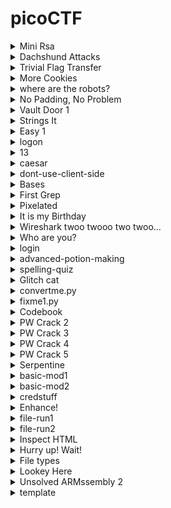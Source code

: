 # picoCTF

<details>
<summary> Mini Rsa </summary>

### Mini Rsa
- We know that e is small.
- So what we can do here is we can multiply n with integers and add c to the product like this n * i + c where i is (0,1,2,3,4....).
- Then what we can do is find the  eth root of the obatined value.
- We can then convert the eth root to hex value and see if the hex value of pico which is 7069636f is present in that if yes then we convert that to plain text.
#### Program Description
- The written [python program](./solution/mini_rsa.py) to find deciphered text.
- Functions nth_power and the nth_pow helps us to find the root. Both functions do the same thing but the nth_power takes less time as it calculates a better value for the lower limit.
- Both functions use binary search to find the root you can google it.
- To use [this](./solution/mini_rsa.py) solution just paste the value of your n, c and e value in the lower given variables and run it. 
- After runnig it please be patient it takes **Few Seconds to Print the result**.
- This solution worked for me but it might not for you because I might have made some mistake so sorry.
- flag: picoCTF{e_sh0u1d_b3_lArg3r_85d643d5}
</details>

<details>
<summary>Dachshund Attacks</summary>

### Dachshund Attacks
- To make this solution in used various resources.
- I read this wikipedia page about **[Wiener Attacks](https://en.wikipedia.org/wiki/Wiener%27s_attack)** which is the photo hint.
- To get a better understanding about how this works I saw this [video](https://www.youtube.com/watch?v=OpPrrndyYNU).
- After that I studied about what are continued fractions from this wikipedia page **[Continued Fractions](https://en.wikipedia.org/wiki/Continued_fraction#:~:text=In%20mathematics%2C%20a%20continued%20fraction,another%20reciprocal%2C%20and%20so%20on)**.
#### Program Description
- After doing the above I wrote this [python program](./solution/Dachshund_Attacks.py) to find the d values using the above [video](https://www.youtube.com/watch?v=OpPrrndyYNU&t=613s) method.
- I wrote my own solution because I was not able to use the other mentioned methods for weiner attacks on web. 
- The findConvergent methods takes in a array of all the continued fractions and gives the value of single convergent.
- The getContinuedFraction function takes a N and e value and empty array and then find all the continued fractions value and returns array with all the continued fractions.
- The getAllConvergent function loops throught the entire continued fraction array and finds all the convergents
- Then we use for loop to loop through all the value of convergents and find the k / d values.
- We ignore the values of d which are even or don't give us a whole value of the fiN = (ed -1) / k
- And the we use the quadratic equation to find the p and q values as mentioned in the [video](https://www.youtube.com/watch?v=OpPrrndyYNU&t=298s).
- To get this working paste your n, c, e value in the variables from the webshell on picoCTF website and then run it.
- This worked for me and it might not work for you because there might be some mistake i made in this so sorry.
- flag: picoCTF{proving_wiener_3899149}
</details>

<details>
<summary>Trivial Flag Transfer</summary>

### Trivial Flag Transfer
- To solve this I googled how to open the pcapng file using wire shark.
- Use wire shark to open the pcapng file and then (used internet help her ) use file > export > object > tftp to get the files.
- Save all the 6 files.
- First file is instruction txt had ceser_cipher with key 13 so did that with this [python program](./solution/trivial_Flag_transfer.py).
- Got this after pasting the contents of the instructions file TFTPDOESNTENCRYPTOURTRAFFICSOWEMUSTDISGUISEOURFLAGTRANSFER.FIGUREOUTAWAYTOHIDETHEFLAGANDIWILLCHECKBACKFORTHEPLAN
- The above decipherd text read as TFTP DOESNT ENCRYPT OUR TRAFFIC SO WE MUST DISGUISE OUR FLAG TRANSFER. FIGURE OUT A WAY TO HIDE THE FLAG AND I WILL CHECK BACK FOR THE PLAN.
- Then I opened the plan file in the notepad found some text just again ran the ceaser cipher on it. 13 was the key.
- Got this IUSEDTHEPROGRAMANDHIDITWITH-DUEDILIGENCE.CHECKOUTTHEPHOTOS
- Which reads as I USED THE PROGRAM AND HID IT WITH - DUE DILIGENCE. CHECKOUT THE PHOTOS
- Opened archive of program.deb using 7 zip the saw a lot of steghid and a readme on it.
- Googled it to find it is a program to hide date in files.
- Installed steghide on wsl using sudo apt-get install steghide.
- Used the command steghide --extract -sf picture3.bmp  given in the readme in archive. 
- Then got error. Googled to find that we need to use a parapharase. With further googling found that paraphrase is  DUEDILIGENCE.
- Got paraphrase hint from a ctf write up.
- Got flag.txt.
- flag: picoCTF{h1dd3n_1n_pLa1n_51GHT_18375919}
</details>

<details>
<summary>More Cookies</summary>

### More Cookies
- Looking at the title which is cookies opened the developer tools > applications > cookies 
- Saw a long text thing in value which looked like base64. Tried converting it ascii. It was all gibberish.
- Ran Ceaser Cipher([here](./solution/trivial_Flag_transfer.py)) on it nothing happened just gibberish.
- Looked up the first hint which is **[Homomorphic encryption](https://en.wikipedia.org/wiki/Homomorphic_encryption)**.
- This encryption is such that we can do operations on the encrypted form of data. The result of the operation is also encrypted. When this result is decrypted it is same as if the operation is performed on the decrypted original data.
- Googled 'Homomorphic encryption + cookies' found a ctf writeup which mentioned that there are words which capital letters in the problem description Cookies, Be Client. It also mentioned about CBC bit flip.
- Googled what is CBC. Watched this example of CBC encryption [video](https://www.youtube.com/watch?v=_aZQFXnnoO4). Got the basic understanding of what we do in CBC.
- Watched one more [video](https://www.youtube.com/watch?v=Rk0NIQfEXBA). Understood that CBC is a mode of operation. Other modes of operation are EBC and Conter mode.
- Google CBC bit flip. Read this [article](https://bernardoamc.com/cbc-bitflipping-attack/#:~:text=Bitflipping%20Attack,in%20the%20next%20ciphertext%20block.) and [this](https://resources.infosecinstitute.com/topic/cbc-byte-flipping-attack-101-approach/). Both have examples describing what happens in bitflip attack but I did not understand either of them.
- Read [this](https://github.com/HHousen/PicoCTF-2021/tree/master/Web%20Exploitation/More%20Cookies) and got the understanding why we are trying to CBC bit flip attack. This writeup suggested to read this [article](https://crypto.stackexchange.com/questions/66085/bit-flipping-attack-on-cbc-mode/66086#66086) which explain in detail what happens in CBC bit flip attack.
- Then I copied the code and tried to make it run and understand what the code is doing.
- Watched this [video](https://www.youtube.com/watch?v=i9KiOjeE-VY) and followed his solution.
- The problem was that running for the 0th postion was taking a long time and also connection was timing out.
- So I increased the char_postion to 12 seeing that the solution is at 13 postion.
- flag: picoCTF{cO0ki3s_yum_82f39377}
</details>

<details>
<summary>where are the robots?</summary>

### Where are the robots
- Doing the usual inspection of the source style thing in the dev tools.
- In cookies found things looking like base64 encoded.
- Nothing useful in the decoded base64.
- Looked the hint understood nothing.
- Googled about the challenge. Found that we need to find the **robots.txt** file.
- **Robots.txt** file tells search engine web crawlers to not index the page that are not meant for public view.
- Watched this [video](https://www.youtube.com/watch?v=pdMMq64D0OU).
- type "robots.txt" the url of the challenge website.
- get .html link paste that in the place of robots.txt in the url
- flag: picoCTF{ca1cu1at1ng_Mach1n3s_1bb4c}
</details>

<details>
<summary>No Padding, No Problem</summary>

### No Padding, No Problem

#### Wrong Approach
- First thing I did was to go back to [mini_rsa.py](/solution/mini_rsa.py) file and then read the personal notes to get a idea of how to encode a text using RSA.
- Since we have n and e so we can encode the text. Since in the challenge it is mentioned that no padding which might mean that the text is encoded as it is.
- From [mini_rsa](/solution/mini_rsa.py) we know that the length of the ciphered text is double of the deciphered text.
- We know that the total length of the ciphered text in this problem is 308 so the length of the deciphered text may be 308 / 2 = 154.  
- So we are going to take the text 'picoCTF{' and add bunch of space (ASCII = 32) so that the length of the string to be encoded is 153 and then at the end we will add }. The process of the encoding can be seen in [no_padding_no_problem.py](/solution/no_padding_no_problem.py) in function encodeInRsa.
- What ever you read above is not true since the length of the cipher text is reduced to 307 as seen when the program ran.

#### Correct Approach
- What I did not see that we can give it the ciphered text to decrypt?
- So I gave it 0 and 1. I would have raised it to power d but the answer would have been 0 and 1 respectively. 
- When entered 2 it returned a decrypted_value. Since we have n and the decryption of the 2, we might be able to find the d. decrypted_value = (2 ** d) % n.
- The d value can be found using two approach described below.
- Created a function findPowerOf2 in [no_padding_no_problem.py](/solution/no_padding_no_problem.py) that take in a number and returns the value of the power to which 2 should be raised to get that number.
- Or can directly run a while loop raising 2 to power 1,2,3.. and so on and mod with n till we get the decrypted_value when we enter 2. Tried this uptil 1500000.
- I tried both of the 2 ways but even after large number of iterations no answer was coming. 
- Googled about the problem.
- Read [this](https://ctftime.org/writeup/32010) solution which suggested to give the program to decrypt c+n value. I did not understand why this will work.
- Then read [this](https://github.com/Dvd848/CTFs/blob/master/2021_picoCTF/No_Padding_No_Problem.md) solution which mentioned that the unpadded RSA is homomorphic which we have read about in the the **More Cookies** challenge.
- Homomorphic encryption is such that when any operation is performed on the encrypted text and then if this is decrypted it will be same as if the operation is performed on the decrypted text.
- And on reading the [second](https://github.com/Dvd848/CTFs/blob/master/2021_picoCTF/No_Padding_No_Problem.md) solution we see how the use the homomorphic property.
- Used the first solution to get the result. I did not understand why the first method works.
- flag: picoCTF{m4yb3_Th0se_m3s54g3s_4r3_difurrent_0801973}
</details>

<details>
<summary>Vault Door 1</summary>

### Vault Door 1
- On reading the program understood that if I enter a password with length less than 8 the program will break, since it is taking the substring of password from letter 8.
- On examining the checkPassword function we can put all the letter in the respective index position to obtain the thing which is probably the flag.
- I wrote this small [python program](/solution/vault_door_1.py) to obtain the flag. I am sorry if I did not use the regular expression correctly.
- flag: picoCTF{d35cr4mbl3_tH3_cH4r4cT3r5_f6daf4}
</details>

<details>
<summary>Strings It</summary>

### Strings It
- Downloaded the file and opened it online [hex editor](https://hexed.it/). Saw that it is a elf file.
- The problem mentioned to not run the file. I don't know how to run the file.
- Looked at the hint. Hint opens a page to the strings command. 
- Run the strings command on the strings file. See a lot of lines of string that look like base 64 encoded. Try to decode a few using copy paste and python. Get error incorrect padding.
- Used the strings command on the strings file and created the file.txt out of the output of the strings command. strings strings >> file.txt.
- Opened the file.txt in nano and tried to ctrl + w to find the picoCTF. But doing this on the browser shell closed the window.
- So googled about the challenge and found we can use command grep to find the picoCTF in the file.txt.
- command cat file.txt | grep picoCTF
- flag: picoCTF{5tRIng5_1T_7f766a23}
</details>

<details>
<summary>Easy 1</summary>

### Easy 1
- wget the table.
- Encrypted flag: UFJKXQZQUNB key: SOLVECRYPTO
- Google about the one time pad. Read the [wikipedia article](https://en.wikipedia.org/wiki/One-time_pad) on it mainly the example section.
- When you read the example you will get the idea of how to decrypt the flag.
- I made this small [program](/solution/easy_1.py) to decrypt flag. You just have to enter the encrypted flag and the key when you run the program.
- flag: picoCTF{cryptoisfun}
</details>

<details>
<summary>logon</summary>

### logon
- Logged in using joe. Did not enter the password. Success you have logged in but no flag happened.
- Logged in as joe using password as password. Success you have logged in but no flag happened.
- Looked at the cookies. Saw cookies admin, username, password, __cf_bm, PHPSESSID.
- __cf_bm is something related to bots and PHPSESSID is some kind of session id.
- admin was false. Tried setting it to true. Nothing useful happened.
- Looked at the hint. 
- Logged in as human with password as password. Success you have logged in but no flag happened.
- Then realized if the joe is case sensitive. Logged in as Joe with no password gave an error "I'm sorry Joe's password is super secure. You're not getting in that way.
"
- Tried logging in as Joe this time with password as password. Same above error.
- Logged in as human and then clicked home and then tried logging in as Joe smae as above error.
- Googled about the problem.
- Saw this [video](https://www.youtube.com/watch?v=6IHI0teB7ek). Realized that what I did with the admin cookie previously was correct what I did wrong was not make T capital in True.
- flag: picoCTF{th3_c0nsp1r4cy_l1v3s_0c98aacc}
</details>

<details>
<summary>13</summary>

### 13
- This might be a ceaser cipher with key 13.
- Used the [trival_flag_transfer.py](./solution/trivial_Flag_transfer.py) program as there is ceaser cipher in there.
- The program will print the decipherd text for all the 26 key. The key here is most probably 13.
- flag: picoCTF{not_too_bad_of_a_problem}
</details>

<details>
<summary>caesar</summary>

### Caesar
- Here we are given a message in it's encrypted form. 
- Tried ceaser cipher on it using the [trival_flag_transfer.py](/solution/trivial_Flag_transfer.py)
- Got all the 26 rotations. Tried looking through them if any of then are meaningful phrases.
- This phrase looked meaningful "crossingtherubicondjneoach".
- Submitted it and it was the flag.
- flag: picoCTF{crossingtherubicondjneoach}
</details>

<details>
<summary>dont-use-client-side</summary>

### dont-use-client-side
- Opened the link and went to source.
- Saw that the password verfication was done in function veify. 
- And there was the flag in some form of jumbled form.
- verify function was selecting the element with id pass and getting it's value.
- Then it was checking if the substring 0 to 4 is pico. It is at a single time checking 4 characters. And similary if we calculate the value of the start and end in substring we can piece together the flag.
- We can look at the start index of the substring method in order of 0, split, split*2, split*3 and so on. And then put the value to which these substring are compared in order to get the flag.
- Or you can also use this [program](./solution/dont_use_client_side.py) to piece the flag together. All you have to do is paste in all the if conditions in the verify function in the source. If the program does not work for you sorry.
- Sorry if used something in the regex worngly.
- flag: picoCTF{no_clients_plz_b706c5}
</details>

<details>
<summary>Bases</summary>

### Bases
- Looking at the string in the problem description. It looks like base64 encoded.
- One can use this [program](./solution/bases.py) or [this online base 64 decoder](https://www.base64decode.org/) to decode the string.
- Just run the program and enter the encoded string and output is the flag value.
- picoCTF{l3arn_th3_r0p35}
</details>

<details>
<summary>First Grep</summary>

### First grep
- I have already read about this command while doing the previous problems.
- I helps us to find the patterns in files. I can do a lot more but I know only the basic stuff about it.
- One can read about grep by typing **man grep** in webshell.
- Typed this in webshell **grep picoCTF file**.
- flag: picoCTF{grep_is_good_to_find_things_5af9d829}
</details>

<details>
<summary>Pixelated</summary>

### Pixelated
- Downloaded the 2 images on to my computer looked at them both were like noise on old TV Screen but coloured.
- Looked at their size on disk but it was not large so no nothing in the zip format stored in them.
- Looked at the first hint which ahd a link to wikipedia article on [Visual Cryptography](https://en.wikipedia.org/wiki/Visual_cryptography). Read it.
- In the example section the article talks about how we can change the pixel values so that when the 2 images are stacked on top of each other we will get the original image.
- Looked at the second hint which also talked about stacking the 2 images.
- Tried to stack images using gimp and playing with different modes. Nothing useful happened.
- Google about the problem. Found [this](https://picoctf2021.haydenhousen.com/cryptography/pixelated) writeup which had [this](https://github.com/HHousen/PicoCTF-2021/blob/master/Cryptography/Pixelated/script.py) script. 
- The above script was using some libraries I did not understand what those libraries were doing.
- Watched [video](https://www.youtube.com/watch?v=e7Yx2nxGcqU) on the problem. What we actually have to do is to add the 2 images. Like add the red, blues and greens. Same as the wikipedia article but it was with black and white.
- I have read about manipulating images in the book **Automate the boring stuff with python** in [chapter 19](https://automatetheboringstuff.com/2e/chapter19/). So I went there to refresh a few things.
- After reading the chapter 19 created the [program](/solution/pixelated.py) to get the flag. Before running the program make sure that you have pillow module installed on your system.
- In the program we are using the module pillow about which you can find more at [here](https://pypi.org/project/Pillow/).
- flag: picoCTF{da8fcef8}
</details>

<details>
<summary>It is my Birthday</summary>

### It is my Birthday
- Opened the website went straight to the cookies section.
- Uploaded a single file gave error file too large.
- Uploaded no file and gave error no file.
- Created a file with 1 as the content and uploaded same in both gave error files are not different and no change in the cookie.
- Created another file with 2 as the content and uploader 1 in first and 2 in the other and gave error MD5 don't match.
- Added a invisible space to the pdf as content 1 got same error MD5 hashes don't match.
- Googled the MD5 hashes of pdf. Read [this](https://cs.indstate.edu/~fsagar/doc/paper.pdf).
- MD5 hashes is used to verify the file downloaded from server is same or not. This is done by creating MD5 on the server and then when file is downloaded if both are same then file is ok. 
- MD5 is not collision free which means that for two different inputs we can have same output.
- So our objective is to have 2 pdfs whoes MD5 hashes are same but they are different in some way. To have same md5 hashes we must some how use the collision thing.
- Since I have no idea on how to make pdf which are different but have same MD5 hashes I looked the hints.
- Hints mentioned to look at the category of the problem which is Web Exploitation and the second one said how many PHP sites check the rule in description. I did not understood anything from the hints.
- Googled how to make 2 pdf files with same md5 Hashes. Did not find a way to make such file.
- Then googled 2 files which have same md5 hash. Found [this](https://security.stackexchange.com/questions/21081/program-binaries-or-files-with-same-md5-hash) which has a link to [this](https://www.mathstat.dal.ca/~selinger/md5collision/) which had [link](http://web.archive.org/web/20071226014140/http://www.cits.rub.de/MD5Collisions/) to [script1](http://web.archive.org/web/20071226014140/http://www.cits.rub.de/imperia/md/content/magnus/letter_of_rec.ps) and [script2](http://web.archive.org/web/20071226014140/http://www.cits.rub.de/imperia/md/content/magnus/order.ps) with same MD5 hashes.
- I renamed those 2 files extentions to pdf.
- It worked and opened some program which had the flag.
- flag: picoCTF{c0ngr4ts_u_r_1nv1t3d_40d81ca2}
</details>
<details>
<summary>Wireshark twoo twooo two twoo...</summary>

### Wireshark twoo twooo two twoo...
- Downloaded the file onto my computer and opened it with wire shark
- Tried file > export Objects > TFTP. Nothing to export there.
- After looking here and there looked at the hints.
- Hint1: did you really find_the_flag? Looked for the find in the filter option. 
- Hint2: Look for traffic that seems suspicious.
- I don't know how to look for suspicios traffic. There was one thing highlighted in red. I did not understand what is inside it and there was no flag. 
- On scrolling down found another red highlighted thing.
- More scrolling found a request with GET method for flag in Frame 3320. Opened it nothing inside it useful.
- Since this is get request there must be a response. Careful looking under saw HTTP response with 200 status on frame 3329. It had text by side of it.
- Opened it to find the flag picoCTF{89d93dbb96a3857ac87ba0cea3c10a9e4c7b34d79b2edb463cef030d34297bd0}. Submitted it and found it was not correct.
- Looked further. And found there are many such request. There must be some way to filter these requests.
- Sorted the length. A bunch of response had 263 length. All had flags in them. It also had a red highlighted one in them which had a text/plain beside. 
- Text inside it was inform of base64 encoded. AQAAANdL16XINqtaIfPEd4oSsoqp95pLlVW4Iavm0x93mlJlUw-LqQ==/. Got error on decoding it.
- Copied the last flag picoCTF{3fe0b2788f30d9cb9f77d3b2752f13c554fe7f0e7a2883e57c8a44b34f35675c}. In correct.
- Googled how to filter the request and get the line based text. Filter data-text-lines containes "picoCTF".
- Then I exported the flags. file > export packet disections > as plain text.
- The wrote [this](/solution/wire_shark_two_two_two.py) to get all the flags. 
  - picoCTF{bfe48e8500c454d647c55a4471985e776a07b26cba64526713f43758599aa98b}
  - picoCTF{bda69bdf8f570a9aaab0e4108a0fa5f64cb26ba7d2269bb63f68af5d98b98245}
  - picoCTF{fe83bcb6cfd43d3b79392f6a4232685f6ed4e7a789c2ce559cf3c1ab6adbe34b}
  - picoCTF{711d3893d90f100c15e10ef4842abeed3a830f8237c1257cd47389646da97810}
  - picoCTF{3cf1e22d489fcfb6bb312a34f46c8699989ed043406134331452d11ce73cd59e}
  - picoCTF{b4cc138bb0f7f9da7e35085e349555aa6d00bdca3b021c1fe8663c0a422ce0d7}
  - picoCTF{41b8a1a796bd8d202016f75bc5b38889e9ea06007e6b22fc856d380fb7573133}
  - picoCTF{9812bc4be04e6f9c803152313db3da53b3dfb799bdb05aac46fa0dd0045d2fc2}
  - picoCTF{64cf3ede3736a340fdf2954be5151ce53bec291c5e48cbccb44faa529946e249}
  - picoCTF{c50d259a4e172fcb2eddbabeebd272473e4882b76c9efcd12c03ac04429d884a}
  - picoCTF{0a024b7d39603756feafa2bbaa1603b14a99eae5dcd59f1d957f511d822c8c06}
  - picoCTF{97211eec9228bb247d762527bace8b3e4ec2110c8834af12aefd3c552cdc21b2}
  - picoCTF{29679910c47d8afc737a1c21d7bf758cd3d81001bdbeec8c6f81a6ad88fdc279}
  - picoCTF{996979e9540be0fe9320e80eb6336047f8140a80830700907b99741310acf08f}
  - picoCTF{8b272a18c1005c95a420d4a0df426cb8441d29eb96210493a96fa25ac5e657aa}
  - picoCTF{e1d0a752dc71121200f4bcb1b8cc2e03e84488df229b82196afbe0045ef025c4}
  - picoCTF{0ba511844a2ab38fe0709bcdb2b8bdfeb37a0b466dc902e92062db4c2b3f455c}
  - picoCTF{dadda48e855421e14597ffc727943b57efd8c9a15d10bfd491f0390659162fb1}
  - picoCTF{f4dd87795395c74f3083f8caa4ec22d1531281554a6003d1c47c5f0370984ab6}
  - picoCTF{0f30a584680db9e70c7e1c6ca954c2f023b77f3fd2b05bd9aeee6e00dc4da5d7}
  - picoCTF{715e4d0d167e862af8825f62d3f4ff8aef20443445a06b1c68572390a2825d29}
  - picoCTF{7654ee03f31576e8ed44799fc4fa5ee053d35050000502e878d1fb8022618923}
  - picoCTF{068606b5faca0491d97a2b46fdca7f6f81acbd909ce691077fe77e03a3c0939a}
  - picoCTF{64ab681ffed33c49b5e8ae0576e22857e9a10ae30cdbee415fb514b84aa58aea}
  - picoCTF{8ae3995e726f8f2c3724e2e0522f038aba6649facd378d8965c648233d79a252}
  - picoCTF{1c125d267b5811cd25cca2d517e022270aa60f3c8461f4097c685bcca637a6a9}
  - picoCTF{824c298d14e1fe369df991af72ab0725d2e7c7d05b9655486873ccc467f4bd6b}
  - picoCTF{e1d8dd1b73d5fd7704a16c924ddee69dc6bf9beef14cc3a10142704b81f0fa07}
  - picoCTF{82d260fe0670d551347b164c54183d996c52ebeebb1ccfcc2c2ebb91268dc944}
  - picoCTF{74876fc61ebc9c902f8983979cd4c21206c69a23f0dcc0817e150dd75e446838}
  - picoCTF{49c52d1f30973f90716bbcbe3633e11cf70b9a31ed785871ccb80473302a59db}
  - picoCTF{89d93dbb96a3857ac87ba0cea3c10a9e4c7b34d79b2edb463cef030d34297bd0}
  - picoCTF{5ceacdce54c13a3fddfcfb225a00247304fbb15f29f9c90434383f277567992d}
  - picoCTF{c22a40a43ed7034bd935805f59603a46d3a1f2d6b8e31281eb0721597b6c6d62}
  - picoCTF{6071bca5da06d4f975a52357cda0cd6f0614787c1c70b1b7e1af2c7fb272d281}
  - picoCTF{65a8b141f019506feea38a119988ad645bcab1a5fa8693efdf26e1fd3cb44b4c}
  - picoCTF{d7f5cb78a895d3805601522b95d599cb6d2689c6a856e3fbee6aac2fca0c20f3}
  - picoCTF{739bb0f0aa17331819a0e942d37bfee757c8d9cd089cdfe32509027b92485213}
  - picoCTF{7a891e2c4ad0da374bc15ad7ad0ee081077dd376f06152781f780c201691713d}
  - picoCTF{a97d3ee943221888bd1157429e4a00ed5e9905a610e64664f7e36c7f5e0a4ef9}
  - picoCTF{c38d2d74dc21bbb2e3a95b52e2354ee523379cfe4f8b348c9c5b5d7bd7cb871b}
  - picoCTF{e4dc886c39a53ff118bf29041067cde48dcebb89b3dae61a8aba6187d671999a}
  - picoCTF{9fbd0d18aa1abfd289ba977ae4354b821cc74591260889afba1b0b6e7763aa31}
  - picoCTF{3fc0801bcd36336a2c030c6e5f452f5795be1d562e00411365fb64c6a2f688ef}
  - picoCTF{4aa86643eb2ddb5709725344cd0e63e6c52e35c2e64a39f3a4a0ee7bbd5d3ade}
  - picoCTF{4af8df415d17e6df99a5efddebcb33a68c0c8bf26d481eed16b5f77675030d7f}
  - picoCTF{e4f52a0d2a924906ac102a32c52ab9128bf9cd6e5294518ad3ed6748f853b0ab}
  - picoCTF{cc104e74a9f50164ee5652d168ef38a21b7a2d5e3196062e669e3a2705f1a0d3}
  - picoCTF{2aac620b0bdd2e6946d62c5d232ca32ba1f5a9d8ec82c060778b54ffeb8fbd1f}
  - picoCTF{4e55be07159def207afc142954f5673a0651d5f32f5f4090fb774d960628e352}
  - picoCTF{983e5e2703a132a49479e438bfba15ee5d02345b03d410b8163b685973937da7}
  - picoCTF{d342a46e8179de9941720c5e0eeac0d0fae9d3014d2ddcf531a7865a997b00e5}
  - picoCTF{2133904cfe757bc6c68c3e5f3749b37d67d7fa6ffb2768410be593d3fe8c4bd4}
  - picoCTF{29b726b9a57d176e1487d159474ee7e6508b66c05c526a00c942a8cebb6bb496}
  - picoCTF{7302b0dca07cd890c75e38d78d7e74d7bbf2b932f555aaf5b6754f56e778e3fc}
  - picoCTF{22e018bb8282e9d7852ed4e65f70a26524dabef78cf41e1db45c070c94621c57}
  - picoCTF{40f366ccf0f6462f5b8b1dc4d7384a62aa95565afcaad96a937b8c1f1134099b}
  - picoCTF{db38cbc215cde0d9cd52cbca2390defdb54303e998019a5c4ddaf9861b54efcb}
  - picoCTF{090fa8ec995ab9fc9f97cbe9ea36cb81c4504a3ca02466ddd207cfe7f785cb5c}
  - picoCTF{947b91a983c93217304f8e5b112e93eaf619e6a9386ab93be93a9b67e53b2fda}
  - picoCTF{a3ed2f602322f749f4cb016515e25b67749efd08ac2f2c53023596cbf0dcbd0f}
  - picoCTF{8e625859eb325d2a69934e4a44c93fcc132e813efb3fdaaa5143147678e9cbf9}
  - picoCTF{8d43c4889ee5b507d1785adfa2592f2fb3d7cf20ebf37ce46595edc46fba3f6d}
  - picoCTF{0020d021e9e38dbb5a5fa432175089d8b76e4a900618c95f8cae14fedaa45b63}
  - picoCTF{69e96b10f560a6a0656a6d950e73e41bcf4226c424bb5622839dda0c66755b14}
  - picoCTF{34c6ca47d858ab18aa2008f4ac31c31570c46186939e6b46458b19082122d4bd}
  - picoCTF{ebfcebe696b1fdbba2abb3b003165152456bd83b6ddfbf180ca366de0dec1b0c}
  - picoCTF{aa125aaeb4723f69dceaa90125a8099a6f3fe0259e068fd82dcbeb76131448bb}
  - picoCTF{80d65857d8d81a92769e8cd136376522d113c4298b331318ce7adcbf5e70104d}
  - picoCTF{00ae773ce4a4b3cf3287f072c13ec7139a74207de635de9d115087bc4f312bae}
  - picoCTF{7e808778b7250893922a17d53f10365b009a7624935850ac5c8140461e49d579}
  - picoCTF{33e80d6e9f56c1f7705c73566d347ccb32b4662171f224b6dfcb6c8fce4f1601}
  - picoCTF{5d921ffbe2709ba82d09603a095530aedae41ab96fd052140cbc64319b7ab0ac}
  - picoCTF{977b385d5dd6abde9cb89ee940b5cfb7179d73d989c6993346d278bff003c154}
  - picoCTF{ca7d3b029817de8f318d8fa521ad1b569f4e8a37358373193522cc7f5628ed49}
  - picoCTF{a820680ab6444b1daf5281192f337aefb4aa95a313c9f270804ef7826ecc298c}
  - picoCTF{998d01dadf1b44eb4ec7b7e8fa11f11bcd2d7d86f3f9e4966dde22d4a84ca113}
  - picoCTF{cb8fe3ec65f890e2f0570c98c4edd3fe4115bc059ac2afb39300c7b66f2302c4}
  - picoCTF{bc2af8cbe0ae0befdd28b14412295243354cd3c7cc74e88d8facb2fd5e6ef34d}
  - picoCTF{09082a0313e16fc36f8076ff86e54e83048a8568f5c2294fea5fb3bcd212e7f2}
  - picoCTF{2386746aeb258914349dc81a85cb5de72e47930c7f11759b4ad9f864efa7b5aa}
  - picoCTF{173306d7b886423d9f79d3d0d05209807ae7b83c445931319830e4e0ad2d2f09}
  - picoCTF{6cb98e2295bbe1f15fd8b8b5908de360d386b98a0ce7e0407e001b453b05be22}
  - picoCTF{132e643c8fdadb54c366072cb33940411fcfd355209fc1ce9b2022ad1cd1b060}
  - picoCTF{044ffca72f0f191b0715ff1a9bff182c810cb2786370cbf8cdc1943c2e7aedf6}
  - picoCTF{b278104c2602442e3db401749c30527d80ba560f9a02c939cb4ff6ea189a140d}
  - picoCTF{7282e048d6d32383b65f3a03b1101219ac73f7f538446b78d1b2b334e0985447}
  - picoCTF{98406c4acbf0f57b3ccbc923aab5a603d70f86d507f422d9bd8656398f53433e}
  - picoCTF{3fe0b2788f30d9cb9f77d3b2752f13c554fe7f0e7a2883e57c8a44b34f35675c}
- Then I read the first hint and understood that all my above things are wrong. Since none of those are flags.
- Again I looked at all the red highlighted things found the one with the base64 encoded text. Did not find the flag.
- Googled the problem. Found [this](https://github.com/Dvd848/CTFs/blob/master/2021_picoCTF/Wireshark_twoo_twooo_two_twoo.md) writeup. This person also found all those flags we found and none worked.
- He also found the base64 encoded string which was flag for him but for me it is not converting into the string.
- Watched this [video](https://www.google.com/search?q=Wireshark+twoo+twooo+two+twoo...&rlz=1C1ONGR_enIN985IN985&sourceid=chrome&ie=UTF-8#fpstate=ive&vld=cid:0dd079bc,vid:mQB_yoAY0gg). He solved the problem with the cmd and I did not understand much.
- Watched this [video](https://www.youtube.com/watch?v=jDY6nW4yNBM). In the video we narrow the things down to the dns query made to destination 18.217.1.57. 
- In the video what we are told is that the data is being sent throught the dns queries little by little in base64 encoded form. And this might be really our flag.
- The text is at the front of .redherring.com
- The base64 encoded text is cGljb0NU RntkbnNf M3hmMWxf ZnR3X2Rl YWRiZWVm fQ==
- I took all those chunks and took to online base64 decoder. Got a flag.
- flag: picoCTF{dns_3xf1l_ftw_deadbeef}
</details>

<details>
<summary>Who are you?</summary>

### Who are you?
- Opened the website. Found no buttons to interact.
- A gif load with text wait a minute who are you? 
- There is script in the source with click event listener on element with class close. On click it will select myAlert element and alert close. But there is no button to click on page.
- Looked at the hint: It ain't much, but it's an RFC https://tools.ietf.org/html/rfc2616
- This is a document on HTTP/1
- Looked in the cookie section nothing found.
- Googled the challenge. Watched [this](https://www.youtube.com/watch?v=su1XD3x5k_E) and [this](https://www.youtube.com/watch?v=lldA9BDjZyw) video.
- Did not understand anything form the 1st video.
- Second video told RFC stands for Request for comments.
- Read [this](https://ctftime.org/writeup/26905) write up. And followed it with the various links it has.
- The site mentions it allows only pico browsers user. So we need to use the header user-agent with value PicoBrowser. User-agent header tells the server the application name of the user in this case PicoBrowser. command used here: **wget --user-agent="PicoBrowser" http://mercury.picoctf.net:39114/**
- We get a index.html file on cat it we see I don't trust users from another site. [Writeup](https://ctftime.org/writeup/26905) suggest us to use referer header here. Referer header contains the partial or full url of the site from which the resource has been requested. This tell the server that where the resource is being used. command here used: **wget --user-agent='PicoBrowser' --referer='http://mercury.picoctf.net:39114/' http://mercury.picoctf.net:39114/**
- We get another index.html. On cat it we see Sorry this site only worked in 2018. [Writeup](https://ctftime.org/writeup/26905) suggest us to use Date header here. Date and time header tells the server at which date and time the request was originated. So here we need to set some date in the year 2018. command used here: **wget --user-agent='PicoBrowser' --referer='http://mercury.picoctf.net:39114/' http://mercury.picoctf.net:39114/ --header='Date: 2018'**
- We get another index.html which says that I don't trust users which can be tracked. [Writeup](https://ctftime.org/writeup/26905) suggest us to use DNT header here. It tells the server that user prefers not to be tracked. command used here is: **wget --user-agent='PicoBrowser' --referer='http://mercury.picoctf.net:39114/' http://mercury.picoctf.net:39114/ --header='Date: 2018' --header='DNT: dnt'**
- We get another index.html which say this site is only for people form sweden. [Writeup](https://ctftime.org/writeup/26905) suggest us to use X-Forwarded-For header here. When user requests something directly form the server the user IP address is written in server logs. But if there are proxies in connection then the ip address of the final proxy is passed to the server which of no use for the server. So to pass a more useful IP address of the client X-forwarded-for header is used. [Writeup](https://ctftime.org/writeup/26905) also suggests us to find a swedish IP address. I used this 31.3.152.55. Command used here is: **wget --user-agent='PicoBrowser' --referer='http://mercury.picoctf.net:39114/' http://mercury.picoctf.net:39114/ --header='Date: 2018' --header='DNT: dnt' --header="X-Forwarded-For: 31.3.152.55"**
- We get anohter index.html file which says that we are from sweden but don't speak swedish. [Writeup](https://ctftime.org/writeup/26905) suggest us to use Accept-language header here. This header tells the server about the local language that the user prefers. The value of this header is set by browser depending on the language of the user-interface. Command user here: **wget --user-agent='PicoBrowser' --referer='http://mercury.picoctf.net: http://mercury.picoctf.net:39114/ --header='Date: 2018' --header='DNT: dnt' --header="X-Forwarded-For: 31.3.152.55" --header="Accept-language: sv"**
- We get another index.html which has the flag.
- flag: picoCTF{http_h34d3rs_v3ry_c0Ol_much_w0w_20ace0e4}
</details>

<details>
<summary>login</summary>

### login
- Description: My dog-sitter's brother made this website but I can't get in; can you help?
- Open the website and open the cookies in the developer tools thing.
- Type in random username and password. Nothing happening to the cookies.
- Open the source. Find the Script in the index.js.
- Script is asynchronous. Don't Know what is happening to the promise. It waits for the window to load then selects the form element and adds a submit eventListener to it and  prevents the default behaivour of the submit button. creates a r variable to store some values to select the input fields in the form and get their values.
- After getting the values from the input fields it base64 encodes them and then removes the padding = with nothing.
- So the in base64 encoded with some padding at end which is been replaced username: "YWRtaW4" password: "cGljb0NURns1M3J2M3JfNTNydjNyXzUzcnYzcl81M3J2M3JfNTNydjNyfQ"
- Further in the script we see that our flag is base64 decoded form of the password. But we cannot directly decode the thing since there might be some padding which has been replace with a empty string and will get error if try to do it.
- I created this small python [program](/solution/login.py) run it and then input the password [here] and you will get the flag.
- flag: picoCTF{53rv3r_53rv3r_53rv3r_53rv3r_53rv3r}
</details>

<details>
<summary>advanced-potion-making</summary>

### advanced-potion-making
- Downloaded the file. I had no extension.
- Opened the file in [online hex editor](https://hexed.it/). Saw the IHDR word in the hex editor googled it found [PNG Wikipedia page](https://en.wikipedia.org/wiki/PNG).
- This might be some kind of PNG file which is changed in some way. I have now idea of how to figure it out. There are no hints also.
- Looked at the initial few hex digits they were different from what was shown in the wikipedia file format.
- It might be that the initial bits are changed as they were also changed in one of the previous challenges.
- I also noticed in the hex editor is that there is a lot of XT kind of symbols in the beginning and similarly L2U kind of symbols at the end of the file. My guess is that the file has been padded with some kind of data.
- Googled the problem.
- Found this [writeup](https://www.ctfwriteup.com/picoctf/picomini-by-redpwn/forensics) which had changed the bits. I also did the same using the wikipedia page.
- Opened the file in the paint. I was all red colour and no flag was there.
- The next step in the ctf write up is to use stegsolve to find the flag.
- Watched this [video](https://www.youtube.com/watch?app=desktop&v=MJK6rvOSPPE)
- I was not able to understand any of their solution with all the color change and the stegsolve things.
- So I wrote my own [solution](/solution/advanced_potion_making.py) and provided the explanation. 
### Program Description
- **Objective**
    - We know that the flag is hidden in the image. 
    - But the pixel value of the flag is very similar to the background color. 
    - So what we have to do is to make the difference between the flag pixel value and the background color very large. 
    - It is like flag is written on a 'white paper' with 'almost white ink'. 
    - So we have to do is to make the 'white paper' black and 'almost white ink' completely white. 
    - We cannot do this with naked eye but a computer can do this since it works with pixel value.
- **My Approach**
    - What I did is that I first is to run to through all the individual pixel of the image and store the pixel value of the unique pixel with number of times they occured in the image.
    - Then run through the individual pixel of the image again and find the percentage of this pixel value present in the image using the our previous recorded value of the number of times the various pixel occured in the image.
    - If the percentage of the current pixel is more than 50% then this is a background pixel and we store a black pixel in the new image at the same position
    - If the precentage of the current pixel is less than 50% we store a white pixel at the same position in the new image.
    - After doing the above we store the new image on the disk.
- **Instructions**
    - To run my [solution](/solution/advanced_potion_making.py) you will have to make few setups.
    - You need to have pip installed in the computer. You can find more about it [here](https://pypi.org/project/pip/).
    - Using pip install the pillow module. You can find the instructions to do so [here](https://pillow.readthedocs.io/en/latest/installation.html).
    - Now you have to do is take the uncorrupted copy of the image in a folder.
    - Name the folder to "solution" else change path in the program.
    - Name the image as 'image.png'
    - Then run the program.
    - You will get a new image with name ["image_with_flag.png"](/flag_images/image_with_flag.png).
    - **Sorry** if this solution does not work for you.
- flag: picoCTF{w1z4rdry}
</details>

<details>
<summary>spelling-quiz</summary>

### spelling-quiz
- Downloaded the file to my system.
- Unzip to find 3 files encrypt.py, flag.txt, study-guide.txt
- Opened the encrypt.py.
- Seeing the various things in program we try to run the program in piece form and try to understand what it is doing.
- On looking at the first files variables I googled what does a for loop inside a list do and found this [stackoverflow post](https://stackoverflow.com/questions/11479392/what-does-a-for-loop-within-a-list-do-in-python). This post has examples which explains very nicely what the for loops do.
- os.walk(path) is a method which take a path as argument and then loops through all the file and subfolders in that path and all the files and folder in the subfolder. It basically travels all of the directory tree.
- You can find a very good explanation of os.walk() in the book **Automate the boring stuff with python** chapter 10.
- In the program encrypt.py the loops in files list are going through all the files of the current directory and checking the specific file is a .txt file if so then they are storing the realtive path of that file in the files list.
- In next line we are storing english alphabets as list in variable alphabet.
- We are then shuffling the alphabet list and stroing the shuffled list in the variable shuffled using **[walrus operator](https://medium.com/mlearning-ai/when-and-why-to-use-over-in-python-b91168875453#:~:text=The%20walrus%20operator%20is%20denoted,the%20processing%20of%20large%20data.)**. 
- It then creates a dictionary form alphabet and shuffled list.
- It then loops through all the .txt file in the list files
- Reads all the text in each file and then replaces all the characters using the key value pairs in the dictionary and then writes it back into the original file. Like for key 'a' in dictionary the value may be 'm' depending on the shuffle then the after encryption all the a in the text file will be replaced by m. 
- The character in the file is not present in the text it is kept as it is.
- The value which is stored in variable encrypted is written in a fancy way. I have written it's simplified form below.

```
    encrypted_list = [];
    for c in text:
        if c in dictionary:
            encrypted_list.append(dictionary[c])
        else:
            encrypted_list.append(c);
    encrypted = "".join(encrypted_list);
```

- The value stored in the variable encrypted is then written in the file.
- So now I understand how the things are getting encrypted it is time to get the flag.
- File flag.txt has our flag in the encrypted form.
- study-guides.txt has bunch of string which are encrypted.
- I was looking at the strings and saw this string "bwttxnlrv" which looks quite similar to the butterfly as length is same.
- The above problem is very difficult since every time shuffle is going to generate new dictionary.
- I looked at this [writeup](https://github.com/jon-brandy/CTF-WRITE-UP/blob/5b947ed4ee2de28aa10675fa1ec5c11fe4ed8d48/Asset/spelling-quiz/README.md)
- It suggested to use [this](https://github.com/jon-brandy/CTF-WRITE-UP/blob/5b947ed4ee2de28aa10675fa1ec5c11fe4ed8d48/Asset/spelling-quiz/README.md) online tool to solve the problem and also gave instructions of how to use it in the writeup.
- It give text on solving perhaps the dog jumped over was just tired.
- We just have to replac space with _ and put it in picoCTF{}
- flag: picoCTF{perhaps_the_dog_jumped_over_was_just_tired}

</details>

<details>
<summary>Glitch cat</summary>

### Glitch Cat
- Looking from the title we can see the thing might be related to the command cat.
- On running the net cat command we get this text 'picoCTF{gl17ch_m3_n07_' + chr(0x39) + chr(0x63) + chr(0x34) + chr(0x32) + chr(0x61) + chr(0x34) + chr(0x35) + chr(0x64) + '}'.
- Guessing from the text we can see that there is some string and the bits with chr.
- The text in the brackets might be hexadecimal. And we can then convert the hexadecimal to the int values which might be the ASCII value that might be our flag.
- Created [this](./solution/glitch_cat.py) program to convert the hex value to string char. Replace the chr thing with the string values from the program.
- flag: picoCTF{gl17ch_m3_n07_9c42a45d}
</details>

<details>
<summary>convertme.py</summary>

### convertme.py
- Question mentions to convert the given number from decimal to binary to flag.
- Run the python script it asked to me to convert 92 from decimal base to binary. Entered 1011100 which is 92 in binary. Got the flag.
- flag: picoCTF{4ll_y0ur_b4535_722f6b39}
</details>

<details>
<summary>fixme1.py</summary>

### fixme1.py
- Question mentions to find the syntax error in python program to print the flag.
- To do this we can run the python script and then the computer will tell us where the error and we can then go from there.
- The syntax error is in line 20 and the error is unexpected indent.
- Print statement was indented. Removed the indent. Ran the script again.
- Got the flag.
- flag: picoCTF{1nd3nt1ty_cr1515_182342f7}
</details>


<details>
<summary>Codebook</summary>

### Codebook
- Dowloaded the two files and ran the code got the flag. I don't understand why this problem is so simple.
- flag: picoCTF{c0d3b00k_455157_7d102d7a}
#### Program Description
- But my brain was not quiet and guilt tripping me that this is not the way to do things and we need to really know what is happening in the thing.
- So we are here. I opened the file in the editor.
- There is main function which call the print_flag function which is opening the file codebook.txt. So I directly pasted the text form the codebook.txt file in the varible codebook and removed the import and the try blocks and ran the program to see if it still works and it does.
- It is then taking the character at specific index and then storing in the variable in the password. Printed the password and this was what is storing ```chthonian```.
- This call the str_xor function with encoded flag and password as the argument.
- We move the str_xor function. There the key that is password in stored in a varibale name new_key.
- Then we run a while loop to make the new_key variable lenght same as the length of the encoded flag which is stored in the variable named secret.
- We increase the length of the new_key by adding the characters of the key to the back using variable i and making sure it does not go above the length of the the key by modding it.
- In the return statement we are doing is XOR operation on the ASCII value of the characters of the two word stored in variable secret and new_key respectively and at same index.
- ```
    secret = "_^☻>ZV]E]X1^♣_SZ►_♫‼"
    new_key = "chthonianchthonianchthonianchthon"
    dict_secret_key = zip(secret, new_key) # creates a dictionary with characters of secret as key and of new_key as values
    flag = []
    for (secret_c, new_key_c) in dict_secret_key:
        charc = chr(ord(secret_c) ^ ord(new_key_c)) # XOR operation on the ASCII values
        flag.append(charc) # storing each flag character in the list flag
    print("".join(flag)) # joining the flag to form a string.
    ```
- The most important thing here is that though by couting the characters in the secret and the new_key we can see the characters in the new_key are more than in the secret. So I don't understand why the while loop entered so many characters in the new_key.
- I think this may be something to do with the bytes used to store the ASCII values of the characters.
- Like if we run ```ord('☻')``` we get a number 9787 which cannot stored in single byte. So we need more bytes so the length of the string secret is 33 though it has less characters in it.
</details>

<details>
<summary>PW Crack 2</summary>

## Descritption
- Wget the python file and the flag into the webshell
- Open the python program in the nano.
- We see that the password is being compared to some hexadecimal string.
- So we can print those string to get the password.
- ``` print(chr(int('0x33', 16)),chr(int('0x39', 16)),chr(int('0x63', 16)),chr(int('0x65', 16))) ```
- Enter the above command before the program ask for the pasword and replace the hex characters with the one in the if conditions. Save the file and then run the program.
- You will then have to enter the printed string as passowrd and make sure to remove the space since the comma in print statement add space.
- You will then get the flag.
- flag: picoCTF{tr45h_51ng1ng_502ec42e}

</details>


<details>
<summary>PW Crack 3</summary>

## Descritption
Can you crack the password to get the flag?
Download the password checker here and you'll need the encrypted flag and the hash in the same directory too.
There are 7 potential passwords with 1 being correct. You can find these by examining the password checker script.

## Steps
- On wget the file in the webshell open the python file and then I tried to print the correct_pw_hash.
- It was a hex string and did not understand much from it.
- So then I tough of generating the md5 hash of all the possible given passwords.
- I just used a for loop to do and called the level_3_pw_check function after the loop.
- ```
    pos_pw_list = ["6997", "3ac8", "f0ac", "4b17", "ec27", "4e66", "865e"]

    for i in pos_pw_list:
            print(hash_pw(i), i)

    level_3_pw_check()
  ```
- The above loop printed all the password and their hashes and looking at the correct password hash printed I got the correct password.
- flag: picoCTF{m45h_fl1ng1ng_2b072a90}


</details>

<details>
<summary>PW Crack 4</summary>

## Descritption
Can you crack the password to get the flag?
Download the password checker here and you'll need the encrypted flag and the hash in the same directory too.
There are 100 potential passwords with only 1 being correct. You can find these by examining the password checker script.

## Steps
- Wget all the files in the webshell
- Then open the python file in nano.
- Change the function definition of level_4_pw_check to ``` def level_4_pw_check(hash_pass):```
- Instead of taking the input from user store the function parameter hash_pass in the user_pw variable.
- Now remove the call to the level_4_pw_check function.
- Under the list pos_pw_list make a for loop and iterate over all the elements of the pos_pw_list and call the function level_4_pw_check and pass the element as function parameter in this function call and you will get the flag.
- In this for loop we are entering all the passwords instead of taking any input from the user.
- flag: picoCTF{fl45h_5pr1ng1ng_ae0fb77c} 
</details>

<details>
<summary>PW Crack 5</summary>

## Descritption
Can you crack the password to get the flag?
Download the password checker here and you'll need the encrypted flag and the hash in the same directory too. Here's a dictionary with all possible passwords based on the password conventions we've seen so far.

## Steps
- Wget all the files in the webshell
- Then open the python file in nano.
- Change the function definition of level_5_pw_check to ``` def level_5_pw_check(hash_pass):```
- Instead of taking the input from user store the function parameter hash_pass in the user_pw variable.
- Now remove the call to the level_4_pw_check function.
- Now read all the lines of the dictionary file into the a variable as list and iterate over the elements of the entire list. Call the function level_5_pw_check and pass the first four characters of the element as function parameter in this function call and you will get the flag.
- In this for loop we are entering all the passwords instead of taking any input from the user.
- flag: picoCTF{h45h_sl1ng1ng_36e992a6} 
</details>

<details>
<summary>Serpentine</summary>

## Descritption
Find the flag in the Python script!
Download Python script

## Steps
- Downloaded the python file on my machine and opened it in vscode.
- On looking at the file we can see we have to enter the options values to get the flag but when we enter option b the print_flag function call is missing so we can add that function call in the elif condition for b and then run the file to see what happens.
- Doing so we get the flag. Though the python program is doing other things too but I did not care to look into it so sorry.
- flag: picoCTF{7h3_r04d_l355_7r4v3l3d_ae0b80bd}
</details>

<details>
<summary>basic-mod1</summary>

## Descritption
We found this weird message being passed around on the servers, we think we have a working decryption scheme.
Download the message here.
Take each number mod 37 and map it to the following character set: 0-25 is the alphabet (uppercase), 26-35 are the decimal digits, and 36 is an underscore.
Wrap your decrypted message in the picoCTF flag format (i.e. picoCTF{decrypted_message})

## Steps
- I downloaded the message file on my machine.
- Then I wrote the python script to do what they told in the description.
- This is the python [program](./solution/basic_mod1.py). You can run the program and then copy and paste the message text and then it will give the flag.
- flag: picoCTF{R0UND_N_R0UND_ADD17EC2}
</details>

<details>
<summary>basic-mod2</summary>

## Descritption
A new modular challenge!
Download the message here.
Take each number mod 41 and find the modular inverse for the result. Then map to the following character set: 1-26 are the alphabet, 27-36 are the decimal digits, and 37 is an underscore.
Wrap your decrypted message in the picoCTF flag format (i.e. picoCTF{decrypted_message})

## Steps
- I downloaded the message file on my machine.
- You can read more about the modular inverse of number on [Khan Acadmey Modular Inverse](https://www.khanacademy.org/computing/computer-science/cryptography/modarithmetic/a/modular-inverses).
- I wrote the python script to do what they told in the description using the naive method from the **Khan Acadmey** article.
- This is the python [program](./solution/basic_mod2.py). You can run the program and then copy and paste the message text and then it will give the flag.
- The problem is that that the Khan acadmey article said it was a naive method so I googled how to find the modular inverse and found this [video](https://www.youtube.com/watch?v=KqoIlojTrmw) which is the solution to this challenge. It helped to see if I was doing something wrong. 
- In video they used the pow function to find the modular inverse. So got a better way.
- flag: flag: picoCTF{1NV3R53LY_H4RD_DADAACAA}
</details>

<details>
<summary>credstuff</summary>

## Descritption
We found a leak of a blackmarket website's login credentials. Can you find the password of the user cultiris and successfully decrypt it?
Download the leak here.
The first user in usernames.txt corresponds to the first password in passwords.txt. The second user corresponds to the second password, and so on.

## Steps
- Download the file and then extract the file.
- I wrote [this python program](/solution/credstuff.py) which reads the passwords and the usernames txt file and the create a dictionary and the find the passwords of the username "cultiris" and prints it.
- The passwords looks some kind of the ceaser cipher. Copy that password and use [this ceaser cipher](/solution/trivial_Flag_transfer.py) program to get all the ceaser cipher with all the 26 keys.
- Run the program and paste the password as input and you will get 26 deciphered text one is going to be the flag with picoCTF{...}.
- flag: picoCTF{C7r1F_54V35_71M3}

</details>

<details>
<summary>Enhance!</summary>

## Descritption
Download this image file and find the flag.
Download image file

## Steps
- Dowloaded the svg file opened it saw a concentric black and white circle.
- Opened the svg in browse and inspected it.
- Expanded the text element there was flag in the tspan elements.
- flag: picoCTF{3nh4nc3d_aab729dd}
</details>

<details>
<summary>file-run1</summary>

## Descritption
A program has been provided to you, what happens if you try to run it on the command line?
Download the program here.

## Steps
- Wget the file in the webshell.
- I tried running the file using ./run but got the error of permission denied.
- Since in problem it is written we have to run the file using the command line so I tried to make it a executable that I learned in the course [missing semester of CS](https://missing.csail.mit.edu/).
- To make a file executable we have to run the command ```chmod +x filename```.
- Then I ran the file with just typing the name of the file in the terminal.
- It printed out the flag.
- flag: picoCTF{U51N6_Y0Ur_F1r57_F113_9bc52b6b}
</details>

<details>
<summary>file-run2</summary>

## Descritption
Another program, but this time, it seems to want some input. What happens if you try to run it on the command line with input "Hello!"?
Download the program here.

## Steps
- Wget the file in the webshell.
- Try to run the file with the ./filename got permission denied.
- Do the chmod thing to make the file executable with ```chmod +x filename```.
- Then again run the file. Got error run file with the text thing.
- Problem tells us to run the file with the input text.
- Tried to pipe the text into the run nothing happened.
- Then googled how to run a executable with the text as input. Got answer ```./filename text```
- Did this and got the flag.
- flag: picoCTF{F1r57_4rgum3n7_96f2195f}
</details>


<details>
<summary>Inspect HTML</summary>

## Descritption
Can you get the flag?
Go to this website and see what you can discover.

## Steps
- Went to the website link. 
- The name of the problem said to inspect the html and that is what I did by pressing F12.
- Looked in the html and the flag was there in in comment in plain text.
- flag: picoCTF{1n5p3t0r_0f_h7ml_8113f7e2}
</details>

<details>
<summary>Hurry up! Wait!</summary>

## Descritption
svchost.exe

## Steps
- Seeing it is exe file downloaded it on my pc and ran it my pc did not ran it.
- wget the file in the webshell
- Ran the strings command on it saw a bunch of strings with mention of secret message.
- Tried to run it by making it an executable using the chmod and then ran it but there was some libraray missing.
- When running the file on the webshell there was libgnat missing. Same thing was in the strings command list.
- Googled the GNAT. Found that is provides the runtime components for the application produced with gnat.
- Did not understand how to procced. Also did not do any problems for almost 20 days so kind of dumb so did googling.
- Found [write](https://github.com/Dvd848/CTFs/blob/master/2021_picoCTF/Hurry_up_Wait.md) up which was using ghidra. I have been avoiding using this for no reason but now is the time to use it to do things nicely. Downloaded ghidra.
- Installed ghidra then created a non shared project and then imported the svchost.exe file into and then opened that file in the code browser and the clicked analyze but I still don't get what was happening in it.
- Found this [video](https://www.youtube.com/watch?v=IA2_9Pk9QTw&t=8s) in the youtube. I did not understand what he was doing.
- Then i care fully read the [writeup](https://github.com/Dvd848/CTFs/blob/master/2021_picoCTF/Hurry_up_Wait.md) mentioned above.
- Since in write it was mentioned that there are many functions and I was not able to see any so I went in the function folder in the program tree window and looked through the each function to find the list mentioned in the write up.
- Found it under Function > FUN_0010 > FUN_00102 > FUN_001029 > FUN_0010298a.
- I followed the write up which said that on opening each function there were DAT parameters and we have to look what that stores. In first function after calendar we can see that there is the first parameter which stores p.
- Similary in the second function it stores c. So I did this manually to find all the various characters of flag.
- I did the things manually but got the flag not correct. So I tried doing the whole thing again and got the flag.
- flag: picoCTF{d15a5m_ftw_5c1d1ae}
</details>

<details>
<summary>File types</summary>

## Descritption
This file was found among some files marked confidential but my pdf reader cannot read it, maybe yours can.
You can download the file from here.

## Steps
- Downloaded the file on to my pc.
- It is a pdf file. It may be that there may be something done to the hex values of the file.
- Opened it in the hex editor and also opened the [wikipedia page](https://en.wikipedia.org/wiki/PDF) of file format pdf.
- On opening the file in the hex editor we can see it may be a zip file since there is text mentioning to extract the contents of file.
- Wget the file in the webshell. Tried to extract it using the unzip command in the webshell. But got error that it may be not a zip file.
- I hurried up and did not read the text in the hex editor. There are instructions on how to extract file from this file.
- Opened the file in nano and then read the instruction to edit the file. Saved it as FILE.
- Then used the chmod command to make the file executable.
- Ran the file and saw some arguments.
- Ran the file again it had message the flie already exits. Used ls to see that there is a flag file there. 
- Made the new flag file a executable and then ran it got nothing just syntax error.
- Looked at the contents of the FILE. It is some kind of a shell script. I don't know how to really read shell scirpts. I have very little knowledge of scripting in shell. But I saw a if condition in which the argument number 1 denoted by $1 is being compared to something x-c. So I tried running the file with this argument and got the error of command not found.
- I tried running various combination of arguments like trying to write the entire strings mentioned in console message. But I finally to decided to google it.
- Found this [write up](https://www.it-sec.fail/picoctf-2022-forensics-file-types/) or watch this [video](https://www.youtube.com/watch?v=420mItn8bzo) for better explanation.
- Since webshell did not have the cpio so I downloaded the file on to my machine and opened it on wsl ubunutu. Followed the things like shown in the video and got the flag.
- flag: picoCTF{f1len@m3_m@n1pul@t10n_f0r_0b2cur17y_79b01c26}

</details>

<details>
<summary>Lookey Here</summary>

## Descritption
Attackers have hidden information in a very large mass of data in the past, maybe they are still doing it.
Download the data here.

## Steps
- Wget the data into the webshell.
- Since it was a text file a simply cat it and then pipe it into the less to see it.
- I had random occurences of the charcters in <E2><80><> all over the place. The other 2 characters in the remaining brackets were changing.
- Those other two characters looked like hex characters.
- So I thought to use the grep command to get all the occurences of the E2 thing but it did not work for I don't know what reason. 
- So I googled the <E2><80> thing and googling found [this](https://www.utf8-chartable.de/unicode-utf8-table.pl?start=8192&number=128). So these are some kind of characters. 
- First one is <E2><80><94>. It is some kind of dash. I don't know what. 
- On looking futher I saw things like 7-2521 and it was occuring several times.
- On opeing the thing in nano all those things of e2 type were gone. I don't know why.
- Then I googled some things that were reoccuring like Liberty 5-3000 and found [this](https://www.cliffsnotes.com/literature/a/anthem/character-analysis/liberty-53000-gaea). There are others like this like Faternity, Solidarity. I don't know what do with this.
- Was doing the grep on the various reoccuring things like liberity, fraternity and then I also remebered that there were some } randomly so did a grep on } and got the flag.
- flag: picoCTF{gr3p_15_@w3s0m3_58f5c024}
</details>

<details>
<summary>Unsolved ARMssembly 2</summary>

## Descritption
What integer does this program print with argument 3297082261? File: chall_2.S Flag format: picoCTF{XXXXXXXX} -> (hex, lowercase, no 0x, and 32 bits. ex. 5614267 would be picoCTF{0055aabb})

## Steps
- Wget the thing into the webshell.
- Made the file a executable using the chmod command. 
- Then executed it to get a whole lot of command not found things.
- Then tried to run the file by using the number in the problem description as input. Still got the same error message command not found.
- Thought to use the ghidra on this. But was a waste attempt as it is a txt file which I came to know after running exiftool on it.
- 

</details>

<details>
<summary>template</summary>

## Descritption

## Steps

</details>